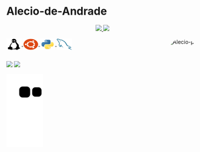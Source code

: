 # Alecio-de-Andrade
<div align="center">
  <a href="https://github.com/AleciodeAndrade">
  <img height="180em" src="https://github-readme-stats.vercel.app/api?username=AleciodeAndrade&show_icons=true&theme=dark&include_all_commits=true&count_private=true"/>
  <img height="180em" src="https://github-readme-stats.vercel.app/api/top-langs/?username=AleciodeAndrade&layout=compact&langs_count=7&theme=dark"/>
</div>
<div style="display: inline_block"><br>
  <img align="center" alt="Alecio-LX" height="30" width="40" src="https://raw.githubusercontent.com/devicons/devicon/master/icons/linux/linux-plain.svg">
  <img align="center" alt="Alecio-UB" height="30" width="40" src="https://raw.githubusercontent.com/devicons/devicon/master/icons/ubuntu/ubuntu-plain.svg">
  <img align="center" alt="Alecio-Python" height="30" width="40" src="https://raw.githubusercontent.com/devicons/devicon/master/icons/python/python-original.svg">
  <img align="center" alt="Alecio-mysql" height="30" width="40" src="https://raw.githubusercontent.com/devicons/devicon/master/icons/mysql/mysql-plain.svg">
  <img align="right" alt="Alecio-pic" height="150" style="border-radius:50px;" src="https://media.discordapp.net/attachments/639956127056134178/890373478988013628/Publicacoes_Instagram_1_1.png?width=676&height=676">
</div>
  
  ##
 
<div> 
  <a href = "mailto:alecioandradephone@gmail.com"><img src="https://img.shields.io/badge/-Gmail-%23333?style=for-the-badge&logo=gmail&logoColor=white" target="_blank"></a>
  <a href="https://www.linkedin.com/in/al%C3%A9cio-andrade-068282209/" target="_blank"><img src="https://img.shields.io/badge/-LinkedIn-%230077B5?style=for-the-badge&logo=linkedin&logoColor=white" target="_blank"></a> 
 
  ![Snake animation](https://github.com/rafaballerini/rafaballerini/blob/output/github-contribution-grid-snake.svg)
 
</div>
